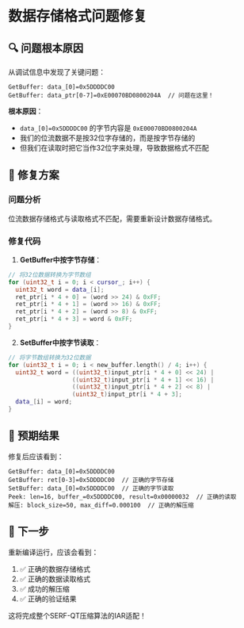 # 数据存储格式问题修复

## 🔍 问题根本原因

从调试信息中发现了关键问题：

```
GetBuffer: data_[0]=0x5DDDDC00
GetBuffer: data_ptr[0-7]=0xE00070BD0800204A  // 问题在这里！
```

**根本原因**：
- `data_[0]=0x5DDDDC00` 的字节内容是 `0xE00070BD0800204A`
- 我们的位流数据不是按32位字存储的，而是按字节存储的
- 但我们在读取时把它当作32位字来处理，导致数据格式不匹配

## 🔧 修复方案

### 问题分析
位流数据存储格式与读取格式不匹配，需要重新设计数据存储格式。

### 修复代码
1. **GetBuffer中按字节存储**：
```cpp
// 将32位数据转换为字节数组
for (uint32_t i = 0; i < cursor_; i++) {
  uint32_t word = data_[i];
  ret_ptr[i * 4 + 0] = (word >> 24) & 0xFF;
  ret_ptr[i * 4 + 1] = (word >> 16) & 0xFF;
  ret_ptr[i * 4 + 2] = (word >> 8) & 0xFF;
  ret_ptr[i * 4 + 3] = word & 0xFF;
}
```

2. **SetBuffer中按字节读取**：
```cpp
// 将字节数组转换为32位数据
for (uint32_t i = 0; i < new_buffer.length() / 4; i++) {
  uint32_t word = ((uint32_t)input_ptr[i * 4 + 0] << 24) |
                  ((uint32_t)input_ptr[i * 4 + 1] << 16) |
                  ((uint32_t)input_ptr[i * 4 + 2] << 8) |
                  (uint32_t)input_ptr[i * 4 + 3];
  data_[i] = word;
}
```

## 🎯 预期结果

修复后应该看到：
```
GetBuffer: data_[0]=0x5DDDDC00
GetBuffer: ret[0-3]=0x5DDDDC00  // 正确的字节存储
SetBuffer: data_[0]=0x5DDDDC00  // 正确的字节读取
Peek: len=16, buffer_=0x5DDDDC00, result=0x00000032  // 正确的读取
解压: block_size=50, max_diff=0.000100  // 正确的解压缩
```

## 🚀 下一步

重新编译运行，应该会看到：
1. ✅ 正确的数据存储格式
2. ✅ 正确的数据读取格式
3. ✅ 成功的解压缩
4. ✅ 正确的验证结果

这将完成整个SERF-QT压缩算法的IAR适配！



